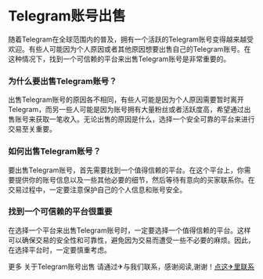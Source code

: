 # Telegram账号出售

随着Telegram在全球范围内的普及，拥有一个活跃的Telegram账号变得越来越受欢迎。有些人可能因为个人原因或者其他原因想要出售自己的Telegram账号。在这种情况下，找到一个可信赖的平台来出售Telegram账号是非常重要的。

### 为什么要出售Telegram账号？

出售Telegram账号的原因各不相同，有些人可能是因为个人原因需要暂时离开Telegram，而另一些人可能是因为账号拥有大量粉丝或者活跃度高，希望通过出售账号来获取一笔收入。无论出售的原因是什么，选择一个安全可靠的平台来进行交易至关重要。

### 如何出售Telegram账号？

要出售Telegram账号，首先需要找到一个值得信赖的平台。在这个平台上，你需要提供你的账号信息以及一些其他必要的细节，然后等待有意向的买家联系你。在交易过程中，一定要注意保护自己的个人信息和账号安全。

### 找到一个可信赖的平台很重要

在选择一个平台来出售Telegram账号时，一定要选择一个值得信赖的平台。这样可以确保交易的安全性和可靠性，避免因为交易而遭受一些不必要的麻烦。因此，在选择平台时，一定要慎重考虑。

更多 关于Telegram账号出售 请通过✈与我们联系，感谢阅读,谢谢！[点这✈里联系](https://ww.k02.cc)
